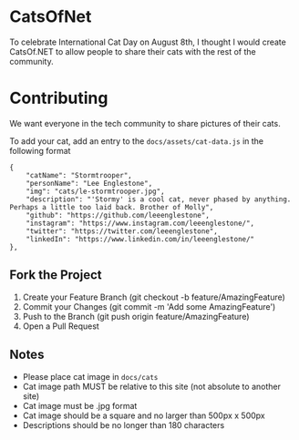 # CatsOfNet
To celebrate International Cat Day on August 8th, I thought I would create CatsOf.NET to allow people to share their cats with the rest of the community.

# Contributing
We want everyone in the tech community to share pictures of their cats.

To add your cat, add an entry to the `docs/assets/cat-data.js` in the following format

```
{
    "catName": "Stormtrooper",
    "personName": "Lee Englestone",
    "img": "cats/le-stormtrooper.jpg",
    "description": "'Stormy' is a cool cat, never phased by anything. Perhaps a little too laid back. Brother of Molly",
    "github": "https://github.com/leeenglestone",
    "instagram": "https://www.instagram.com/leeenglestone/",
    "twitter": "https://twitter.com/leeenglestone",
    "linkedIn": "https://www.linkedin.com/in/leeenglestone/"
},
```

## Fork the Project
1. Create your Feature Branch (git checkout -b feature/AmazingFeature)
2. Commit your Changes (git commit -m 'Add some AmazingFeature')
3. Push to the Branch (git push origin feature/AmazingFeature)
4. Open a Pull Request

## Notes
- Please place cat image in `docs/cats`
- Cat image path MUST be relative to this site (not absolute to another site)
- Cat image must be .jpg format
- Cat image should be a square and no larger than 500px x 500px
- Descriptions should be no longer than 180 characters